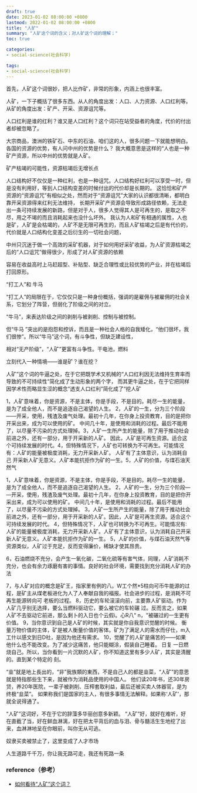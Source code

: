 ```yaml
---
draft: true
date: 2023-01-02 08:00:00 +0800
lastmod: 2022-01-02 08:00:00 +0800
title: "人矿"
summary: "人矿这个词的含义；对人矿这个词的理解；"
toc: true

categories:
- social-science(社会科学)

tags:
- social-science(社会科学)
---
```


首先，人矿这个词很妙，把人比作矿，非常的形象，内涵上也很丰富。

人矿，一下子概括了很多东西。从人的角度出发：人口、人力资源、人口红利等。从矿的角度出发：矿产、开采、资源诅咒等。

人口红利是谁的红利？谁又是人口红利？这个词只在站受益者的角度，代价的付出者却被忽略了。

大宗商品，澳洲的铁矿石、中东的石油、咱们这的人，很多问题一下就能想明白。各国的资源的优势，有人问中州的优势是什么？
我大概意思是这样的“人也是一种矿产资源，所以中州的优势就是人矿。

矿产枯竭的可能性，资源枯竭后无增长点

人口结构好不仅仅是一种红利，也是一种诅咒。人口结构好红利可以享受一时，但是没有利用好，等到人口结构变差的时候付出的代价却是长期的。
这恰恰和矿产资源的“资源诅咒”有相似之处，然而对于“资源诅咒”大家的认识都很清晰，都明白靠开采资源得来红利无法维持，
长期开采矿产资源会导致形成路径依赖，无法走出一条可持续发展的新路，但是对于人，很多人觉得其人是可再生的，是取之不尽，用之不竭的而且消耗起来也没什么坏外。
我认为人和矿有相通的属性，人也是矿，人矿是会枯竭的，人矿不是无限可再生的，而且人矿枯竭之后是有代价的，代价就是人口结构化变差之后衍生的一切社会问题，

中州只沉迷于做一个高效的采矿机器，对于如何用好采矿收益，为人矿资源枯竭之后的“人口诅咒”做得很少，形成了对人矿资源的依赖

容易在收益高时上马赶超型、补贴型、缺乏合理性或比较优势的产业，并在枯竭后打回原形。

“打工人”和 牛马

“打工人”的局限在于，它仅仅只是一种身份概括，强调的是雇佣与被雇佣的社会关系，它划分了阵营，但弱化了阶级之间的对立。

“牛马”，来表达阶级之间的剥削与被剥削、控制与被控制。

但“牛马
”突出的是抱怨和控诉，而且是一种社会人格的自我矮化，“他们很坏，我们很惨”。所以“牛马”这个词，有斗争性，但缺乏建设性，

相对“无产阶级”，“人矿”更富有斗争性。干电池，燃料

立刻代入一种情境——谁是矿？谁在挖？

人矿”这个词的牛逼之处，在于它把既学术又机械的“人口红利因无法维持生育率而导致的不可持续性”简化成了生动形象的两个字，
而其更牛逼之处，在于它把同样因学术性而略显生涩的概念“透支人口红利”简化成了“挖人矿

1，人矿意味着，你是资源，不是主体，你是手段，不是目的。耗尽一生的能量，是为了成全他人，而不是追逐自己渴望的人生。
2，人矿的一生，分为三个阶段——开采，使用，残渣及废气处理。最初十几年，在你身上投资教育，目的是把你开采出来，成为可以使用的矿。
中间几十年，是使用和消耗的过程。最后不能用了，以尽量不污染的方式处理掉。3，人矿一生所产生的能量，除了用于推动社会前进之外，还有一部分，用于开采新的人矿。
因此，人矿是可再生资源。适合这个可持续发展的时代。4，但特殊情况下，人矿也可转换为不可再生。可能情况有：人矿的能量被极度消耗，无力开采新人矿。
人矿有了主体意识，认为消耗自己 开采新人矿无意义。人矿本能抗拒作为矿的一生。5，人矿的价值，与煤石油天然气

1，人矿意味着，你是资源，不是主体，你是手段，不是目的。耗尽一生的能量，是为了成全他人，而不是追逐自己渴望的人生。
2，人矿的一生，分为三个阶段―—开采，使用，残渣及废气处理。最初十几年，在你身上投资教育，目的是把你开采出来，成为可以使用的矿。
中间几十年，是使用和消耗的过程。最后不能用了，以尽量不污染的方式处理掉。
3，人矿一生所产生的能量，除了用于推动社会前进之外，还有一部分，用于开采新的人矿。因此，人矿是可再生资源。适合这个可持续发展的时代。
4，但特殊情况下，人矿也可转换为不可再生。可能情况有∶人矿的能量被极度消耗，无力开采新人矿。人矿有了主体意识，认为消耗自己开采新人矿无意义。人矿本能抗拒作为矿的一生。
5，人矿的价值，与煤石油天然气等资源类似，人矿过于充足，反而变得廉价，稀缺才使其昂贵。

6，石油燃烧不充分，会产生一氧化碳，二氧化硫等有害气体，同理，人矿消耗不充分，也会有余力琢磨有害的事情。良好的社会环境，需要找到充分消耗人矿的办法

7，与人矿对应的概念是矿王，指家里有例的八。W工个然*5柱向可币牛能源的过程，是矿主从煤老板进化为人了人奉献自我的福报。社会进步的过程，是消耗不可再生能源转向可
老板的过程。
8，历史的车轮滚滚向前，主要靠人矿驱动。作为人矿几乎别无选择，要么当燃料驱动它，要么被它的车轮碾
过。反而言之，如果人矿不去驱动它前进，那么剩卜的入日也个云假i。心R八" n，"被碾过的一生更有价值。
9，当你意识到自己是人矿的时候，其实就是你自我意识觉醒的时候。
衡量万物价值的主体，矿是被人衡量价值的客体。矿为了满足人的需水而仔仕，m入工什以感文到日D社，是因为他还有需求。
10，觉醒了的人矿是痛苦的—―如果他什么也不能改变。为了减少这痛苦，他只能糊涂，假装自己睡着。
日复
一日燃烧自己。所以，当你看到一片沉默的人矿，你不知道这里有多少人矿，其实是清醒的。直到某个特定的
刻。

“韭”就是地上長出的，“非”我族類的東西，不是自己人的都是韭菜，“人矿”的意思就是特指那些生下来，就被作为消耗品使用的中国人。
他们读20年书，还30年房贷，养20年医院，一辈子被剥削、压榨套取利益，最后还被买卖人体器官，是为终极“韭菜”。
如果称我们是国家的主人，有很多事情无法解释。如果称‘人矿’，那就全说得通了。

“人矿”这词好，不在于它的辞藻多华丽创意多新颖。
“人矿”好，就好在难听，好在直截了当，好在鲜血淋漓，好在把太平背后的血与泪、骨与髓活生生地挖了出来，血淋淋地呈在你眼前，叫你无从可逃。

奴隶买卖被禁止了，这里变成了人才市场

人生道路千千万，你让我无路可走，我还有死路一条

### reference（参考）

- [如何看待“人矿”这个词？](https://www.zhihu.com/question/567499989)
